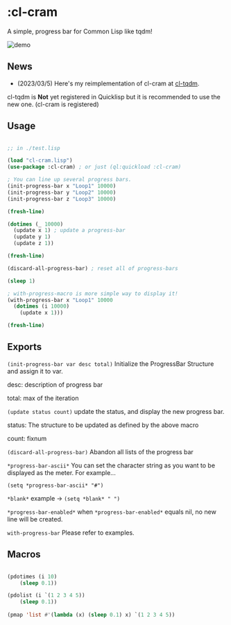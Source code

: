 
# :cl-cram
A simple, progress bar for Common Lisp like tqdm!

![demo](https://gyazo.com/3569d8645bcad63e139b380955d9bd37/raw)

## News

- (2023/03/5) Here's my reimplementation of cl-cram at [cl-tqdm](https://github.com/hikettei/cl-tqdm).

cl-tqdm is **Not** yet registered in Quicklisp but it is recommended to use the new one. (cl-cram is registered)

## Usage

```lisp

;; in ./test.lisp

(load "cl-cram.lisp")
(use-package :cl-cram) ; or just (ql:quickload :cl-cram)

; You can line up several progress bars.
(init-progress-bar x "Loop1" 10000)
(init-progress-bar y "Loop2" 10000)
(init-progress-bar z "Loop3" 10000)

(fresh-line)

(dotimes (_ 10000)
  (update x 1) ; update a progress-bar
  (update y 1)
  (update z 1))

(fresh-line)

(discard-all-progress-bar) ; reset all of progress-bars

(sleep 1)

; with-progress-macro is more simple way to display it!
(with-progress-bar x "Loop1" 10000
  (dotimes (i 10000)
    (update x 1)))

(fresh-line)
```

## Exports
```(init-progress-bar var desc total)```
Initialize the ProgressBar Structure and assign it to var.

desc: description of progress bar

total: max of the iteration

```(update status count)```
update the status, and display the new progress bar.

status: The structure to be updated as defined by the above macro

count: fixnum

```(discard-all-progress-bar)```
Abandon all lists of the progress bar 

```*progress-bar-ascii*```
You can set the character string as you want to be displayed as the meter. For example...

```(setq *progress-bar-ascii* "#")```

```*blank*```
example -> 
```(setq *blank* " ")```

```*progress-bar-enabled*```
when `*progress-bar-enabled*` equals nil, no new line will be created.


```with-progress-bar```
Please refer to examples.

## Macros

```lisp

(pdotimes (i 10)
    (sleep 0.1))

(pdolist (i `(1 2 3 4 5))
    (sleep 0.1))
    
(pmap 'list #'(lambda (x) (sleep 0.1) x) `(1 2 3 4 5))
```

